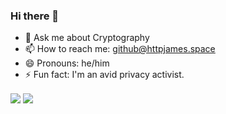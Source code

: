 ### Hi there 👋

- 💬 Ask me about Cryptography
- 📫 How to reach me: github@httpjames.space
- 😄 Pronouns: he/him
- ⚡ Fun fact: I'm an avid privacy activist.
<a>
  <img align="center" src="https://github-readme-stats.vercel.app/api/top-langs/?username=httpjamesm&theme=tokyonight&layout=compact" />
</a>
<a>
  <img align="center" src="https://github-readme-stats.vercel.app/api?username=httpjamesm" />
</a>
